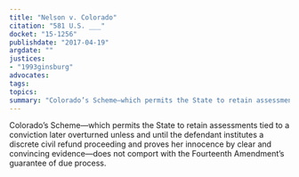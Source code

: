 ```yaml
---
title: "Nelson v. Colorado"
citation: "581 U.S. ___"
docket: "15-1256"
publishdate: "2017-04-19"
argdate: ""
justices:
- "1993ginsburg"
advocates:
tags:
topics:
summary: "Colorado’s Scheme—which permits the State to retain assessments tied to a conviction later overturned unless and until the defendant institutes a discrete civil refund proceeding and proves her innocence by clear and convincing evidence—does not comport with the Fourteenth Amendment’s guarantee of due process."
---
```

Colorado’s Scheme—which permits the State to retain assessments tied to a conviction later overturned unless and until the defendant institutes a discrete civil refund proceeding and proves her innocence by clear and convincing evidence—does not comport with the Fourteenth Amendment’s guarantee of due process.

